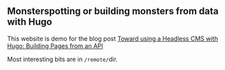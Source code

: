 ##  Monsterspotting or building monsters from data with Hugo

This website is demo for the blog post [Toward using a Headless CMS with Hugo: Building Pages from an API](https://www.thenewdynamic.com/article/toward-using-a-headless-cms-with-hugo-part-2-building-from-remote-api/)

Most interesting bits are in `/remote/`dir.
